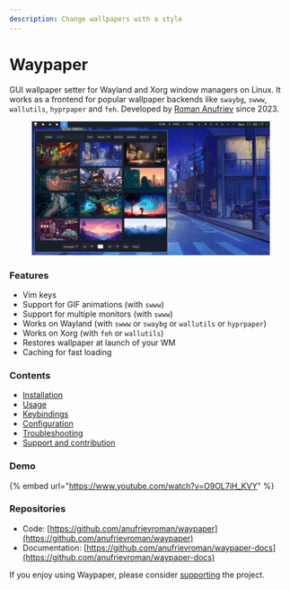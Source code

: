 ```yaml
---
description: Change wallpapers with a style
---
```


# Waypaper

GUI wallpaper setter for Wayland and Xorg window managers on Linux. It works as a frontend for popular wallpaper backends like `swaybg`, `swww`, `wallutils`, `hyprpaper` and `feh`. Developed by [Roman Anufriev](https://app.gitbook.com/o/hAqzIwC67MJSu3lFreUe/s/tcj89Kky0qwCogWefYcf/) since 2023.

<figure><img src=".gitbook/assets/screen.jpg" alt=""><figcaption></figcaption></figure>

### Features

* Vim keys
* Support for GIF animations (with `swww`)
* Support for multiple monitors (with `swww`)
* Works on Wayland (with `swww` or `swaybg` or `wallutils` or `hyprpaper`)
* Works on Xorg (with `feh` or `wallutils`)
* Restores wallpaper at launch of your WM
* Caching for fast loading

### Contents

* [Installation](installation.md)
* [Usage](usage.md)
* [Keybindings](keybindings.md)
* [Configuration](configuration.md)
* [Troubleshooting](troubleshooting.md)
* [Support and contribution](support-and-contribution.md)

### Demo

{% embed url="https://www.youtube.com/watch?v=O9OL7iH_KVY" %}

### Repositories

* Code: [https://github.com/anufrievroman/waypaper](https://github.com/anufrievroman/waypaper)
* Documentation: [https://github.com/anufrievroman/waypaper-docs](https://github.com/anufrievroman/waypaper-docs)

If you enjoy using Waypaper, please consider [supporting](support-and-contribution.md)  the project.

